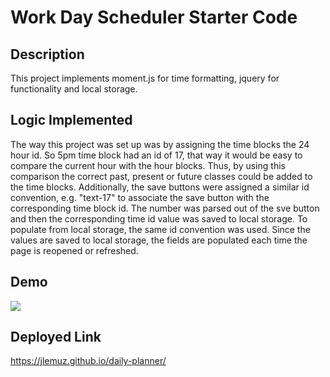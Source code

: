 # Work Day Scheduler Starter Code


## Description  
This project implements moment.js for time formatting, jquery for functionality and local storage.

## Logic Implemented  
The way this project was set up was by assigning the time blocks the 24 hour id. So 5pm time block had an id of 17, that way it would be easy to compare the current hour with the hour blocks.
Thus, by using this comparison the correct past, present or future classes could be added to the time blocks.
Additionally, the save buttons were assigned a similar id convention, e.g. "text-17" to associate the save button with the corresponding time block id.
The number was parsed out of the sve button and then the corresponding time id value was saved to local storage.
To populate from local storage, the same id convention was used.
Since the values are saved to local storage, the fields are populated each time the page is reopened or refreshed.

## Demo
<img src="./assets/images/demo.gif">

## Deployed Link
https://jlemuz.github.io/daily-planner/
